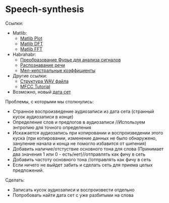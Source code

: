 # Speech-synthesis
Ссылки:
- Matlib:
  * [Matlib Plot](http://www.mathworks.com/help/matlab/ref/plot.html?searchHighlight=plot)
  * [Matlib DFT](http://www.mathworks.com/help/matlab/math/discrete-fourier-transform-dft.html)
  * [Matlib FFT](http://www.mathworks.com/help/matlab/ref/fft.html)
- Habrahabr:
  * [Преобразование Фурье для анализа сигналов](https://m.habrahabr.ru/post/269991/)
  * [Распознавание речи](https://habrahabr.ru/post/226143/)
  * [Мел-кепстральные коэффициенты](https://habrahabr.ru/post/140828/)
- Другие ссылки:
  * [Структура WAV файла](http://audiocoding.ru/article/2008/05/22/wav-file-structure.html)
  * [MFCC Tutorial](http://www.practicalcryptography.com/miscellaneous/machine-learning/guide-mel-frequency-cepstral-coefficients-mfccs/)
- Возможно, новый [дата сет](http://www.manythings.org/audio/sentences/)

Проблемы, с которыми мы столкнулись:
* Странное воспроизведение аудиозаписи из дата сета (странный кусок аудиозаписи в конце)
* Определение слов и предлогов в аудиозаписи //Используем энтропию для точного определения
* Искажается аудиозапись при копировании и воспроизведении этого куска (при копировании, изменение данных не было обнаружено, зануление начала и конца не помогло избавится от шипения)
* Добавить наличие/отстуствие основного тона для слова (Принимает два значения 1 или 0 - есть/нет)//отправлять как фичу в сеть
* Добавить частоту основного тона //отправлять как фичу в сеть
* Если ничего не выйдет забить и сделать сеть для приема целых предложений.

Сделать:
* Записать кусок аудиозаписи и воспроизвести отдельно
* Попробовать найти дата сет с уже разбитыми на слова
